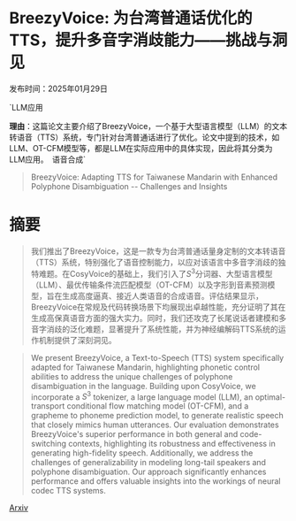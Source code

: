 # BreezyVoice: 为台湾普通话优化的TTS，提升多音字消歧能力——挑战与洞见

发布时间：2025年01月29日

`LLM应用

**理由**：这篇论文主要介绍了BreezyVoice，一个基于大型语言模型（LLM）的文本转语音（TTS）系统，专门针对台湾普通话进行了优化。论文中提到的技术，如LLM、OT-CFM模型等，都是LLM在实际应用中的具体实现，因此将其分类为LLM应用。` `语音合成`

> BreezyVoice: Adapting TTS for Taiwanese Mandarin with Enhanced Polyphone Disambiguation -- Challenges and Insights

# 摘要

> 我们推出了BreezyVoice，这是一款专为台湾普通话量身定制的文本转语音（TTS）系统，特别强化了语音控制能力，以应对该语言中多音字消歧的独特难题。在CosyVoice的基础上，我们引入了$S^{3}$分词器、大型语言模型（LLM）、最优传输条件流匹配模型（OT-CFM）以及字形到音素预测模型，旨在生成高度逼真、接近人类语音的合成语音。评估结果显示，BreezyVoice在常规及代码转换场景下均展现出卓越性能，充分证明了其在生成高保真语音方面的强大实力。同时，我们还攻克了长尾说话者建模和多音字消歧的泛化难题，显著提升了系统性能，并为神经编解码TTS系统的运作机制提供了深刻洞见。

> We present BreezyVoice, a Text-to-Speech (TTS) system specifically adapted for Taiwanese Mandarin, highlighting phonetic control abilities to address the unique challenges of polyphone disambiguation in the language. Building upon CosyVoice, we incorporate a $S^{3}$ tokenizer, a large language model (LLM), an optimal-transport conditional flow matching model (OT-CFM), and a grapheme to phoneme prediction model, to generate realistic speech that closely mimics human utterances. Our evaluation demonstrates BreezyVoice's superior performance in both general and code-switching contexts, highlighting its robustness and effectiveness in generating high-fidelity speech. Additionally, we address the challenges of generalizability in modeling long-tail speakers and polyphone disambiguation. Our approach significantly enhances performance and offers valuable insights into the workings of neural codec TTS systems.

[Arxiv](https://arxiv.org/abs/2501.17790)